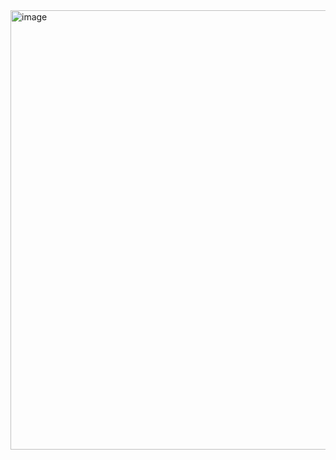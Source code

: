 <img width="703" alt="image" src="https://github.com/user-attachments/assets/4858b910-3879-48fb-9083-1bd954f35b20">